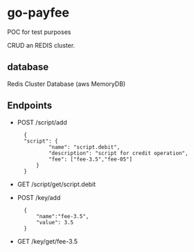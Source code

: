 # go-payfee

POC for test purposes

CRUD an REDIS cluster.

## database

Redis Cluster Database (aws MemoryDB)

## Endpoints

+ POST /script/add

        {
        "script": {
                "name": "script.debit",
                "description": "script for credit operation",
                "fee": ["fee-3.5","fee-05"]
            }
        }

+ GET /script/get/script.debit

+ POST /key/add

        {
            "name":"fee-3.5",
            "value": 3.5
        }

+ GET /key/get/fee-3.5
